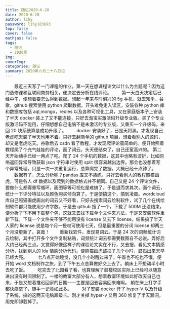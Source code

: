 ```yaml
---
title: 随记2020-6-28
date: 2020-6-28
author: lihy
password: lihy183693
top: false
cover: false
mathjax: false
tags:
  - 随记
  - 2020夏
img:
coverImg:
categories: 随记
summary: 2020年六月二十八日记
---
```


&emsp;&emsp;最近三天写了一门课程的作业，第一天在想课程论文以什么为主题呢？因为这门选修课和互联网商务相关，便决定去分析在线评论。
&emsp;&emsp;第一天白天决定后已经中午，便想着要怎么得到数据。想起一年来与时俱兴的 5g 手机，就去知乎，谷歌，github 搜索使用 python 爬取数据。开头难免走入误区，安装各种 python 库和数据库包括 aql,mongo，redies 以及各种可视化工具，又在家庭版本子上安装了半天 docker 装上了又不能连接，只好去淘宝买激活码升级专业版。买了个专业版激活码不能用，仔细想想自己电脑不是未激活的专业版，又重买一个升级码，来回 20 块系统算是成功升级了。
&emsp;&emsp;docker 安装好了，已是天将黑。才发现自己老虎吃天装了半天也用不着。只好去翻简单的 github 项目，想着看别人的源码，却又是老虎吃天。谷歌后去 csdn 看了教程，才发现爬评论蛮简单的。便开始照着教程爬了个充气娃娃的评论，画了词云。头天便结束了，自己还蛮高兴的。
第二天开始动手已经一两点了吧。爬了 24 个手机的数据，这其中也略有波折，比如网络返回异常导致获取 json 字符串时使用 split 很容易越出边界。那会也没想着写个异常处理，只是一次一次重复运行，总算爬完了数据。大概已经十点钟了。
&emsp;&emsp;数据有了，怎么分析呢？pandas 库又不熟练，只好去看别人的教程照猫画虎，可是各人 df 数据以及爬到的数据格式并不相同。自己又是 24 个评论文件，要做什么都得重写循环，画图等等可视化是难搞了。于是退而求其次，画个词云，统计一下评分特征以及颜色购买倾向算了。于是便搞这个，搞到凌晨。wordcloud 库自己照猫画虎画出的词云又不好看，只好去搜索词云绘制软件，试了几个在线绘制软件都只能使用少许字数。于是去 github 搜了一个，下载了 500M 还没结束，便分析了下不用下载整个包，这就又去找下载单个文件夹方法，于是又安装软件重新下载。下载一个文件夹不够不能用没有 license 又去下 license，结果搞了半天人家的 license 说是每个月一授权可使用七天，但是最重要的分词 license 却两三个月没更新了。哀哉！
&emsp;&emsp;重新找软件，发现易词云。于是 24 次的词频统计词云绘制，其中打开多个文件复制粘贴，词频统计词云都需要截图自不必说。弄好后大约已经两三点。又觉得好像这样子的课程论文实在不行，又去搜，看见文本情感分析，找到别人的 lda 情感分析代码。便照猫画虎鼓捣了几个小时，鼓捣出来天早已经大亮。
&emsp;&emsp;七八点开始睡觉，没几个小时醒过来了。午饭也不吃也不饿，便开始 word 文档制作之旅，到了下午五点总算做好交上去了。躺床上不想动半小时去吃了饭。
&emsp;&emsp;吃完去了北园看了看，也算理解了鼓楼校区实际上已经可以随意进出没有时间限制了。一楼的教室大部分有人，想着教室环境如此好改天自己也来，于是又想着推迟回家的日期——主要是回去容易回来难啊。
躺在床上打字手都快痉挛了，随手一记竟如此多。
&emsp;&emsp;对了安装 docker 开了 hyper-V 以及升级了系统，搞的这两天电脑超级卡。刚才关掉 hyper-v 又用 360 修复了半天漏洞，用完即卸载掉了。
